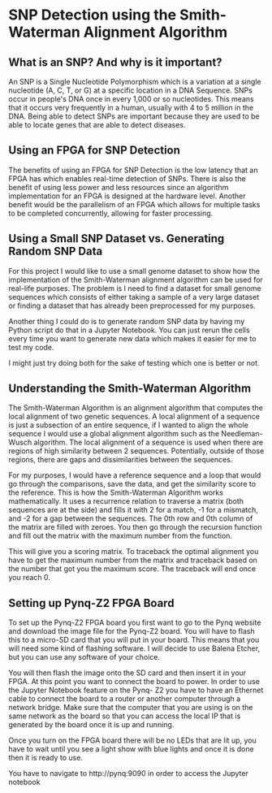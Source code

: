 # SNP Detection using the Smith-Waterman Alignment Algorithm

## What is an SNP? And why is it important?

An SNP is a Single Nucleotide Polymorphism which is a variation at a single nucleotide (A, C, T, or G) at a specific location in a DNA Sequence. SNPs occur in people's DNA once in every 1,000 or so nucleotides. This means that it occurs very frequently in a human, usually with 4 to 5 million in the DNA. Being able to detect SNPs are important because they are used to be able to locate genes that are able to detect diseases.

## Using an FPGA for SNP Detection

The benefits of using an FPGA for SNP Detection is the low latency that an FPGA has which enables real-time detection of SNPs. There is also the benefit of using less power and less resources since an algorithm implementation for an FPGA is designed at the hardware level. Another benefit would be the parallelism of an FPGA which allows for multiple tasks to be completed concurrently, allowing for faster processing.

## Using a Small SNP Dataset vs. Generating Random SNP Data

For this project I would like to use a small genome dataset to show how the implementation of the Smith-Waterman alignment algorithm can be used for real-life purposes. The problem is I need to find a dataset for small genome sequences which consists of either taking a sample of a very large dataset or finding a dataset that has already been preprocessed for my purposes.

Another thing I could do is to generate random SNP data by having my Python script do that in a Jupyter Notebook. You can just rerun the cells every time you want to generate new data which makes it easier for me to test my code.

I might just try doing both for the sake of testing which one is better or not.

## Understanding the Smith-Waterman Algorithm

The Smith-Waterman Algorithm is an alignment algorithm that computes the local alignment of two genetic sequences. A local alignment of a sequence is just a subsection of an entire sequence, if I wanted to align the whole sequence I would use a global alignment algorithm such as the Needleman-Wusch algorithm. The local alignment of a sequence is used when there are regions of high similarity between 2 sequences. Potentially, outside of those regions, there are gaps and dissimilarities between the sequences.

For my purposes, I would have a reference sequence and a loop that would go through the comparisons, save the data, and get the similarity score to the reference. This is how the Smith-Waterman Algorithm works mathematically. It uses a recurrence relation to traverse a matrix (both sequences are at the side) and fills it with 2 for a match, -1 for a mismatch, and -2 for a gap between the sequences. The 0th row and 0th column of the matrix are filled with zeroes. You then go through the recursion function and fill out the matrix with the maximum number from the function.

This will give you a scoring matrix. To traceback the optimal alignment you have to get the
maximum number from the matrix and traceback based on the number that got you the
maximum score. The traceback will end once you reach 0.

## Setting up Pynq-Z2 FPGA Board

To set up the Pynq-Z2 FPGA board you first want to go to the Pynq website and download the image file for the Pynq-Z2 board. You will have to flash this to a micro-SD card that you will put in your board. This means that you will need some kind of flashing software. I will decide to use Balena Etcher, but you can use any software of your choice.

You will then flash the image onto the SD card and then insert it in your FPGA. At this point you want to connect the board to power. In order to use the Jupyter Notebook feature on the Pynq- Z2 you have to have an Ethernet cable to connect the board to a router or another computer through a network bridge. Make sure that the computer that you are using is on the same network as the board so that you can access the local IP that is generated by the board once it is up and running.

Once you turn on the FPGA board there will be no LEDs that are lit up, you have to wait until you see a light show with blue lights and once it is done then it is ready to use.

You have to navigate to http://pynq:9090 in order to access the Jupyter notebook
